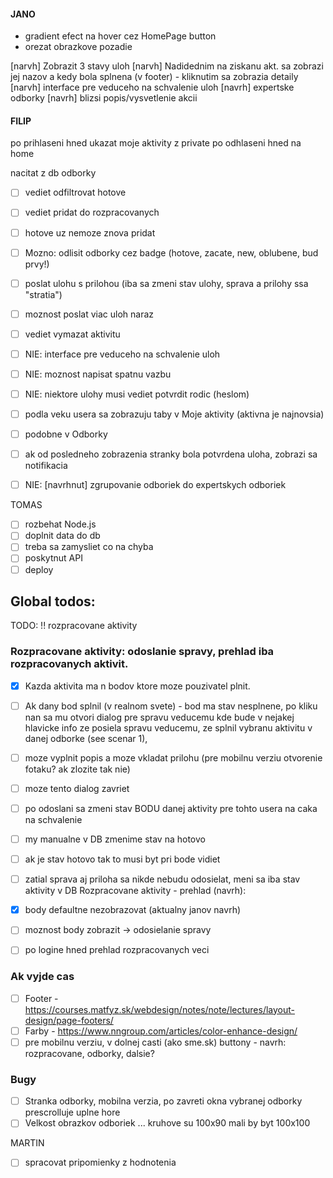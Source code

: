 #### JANO
- gradient efect na hover cez HomePage button
- orezat obrazkove pozadie

[narvh] Zobrazit 3 stavy uloh
[narvh] Nadidednim na ziskanu akt. sa zobrazi jej nazov a kedy bola splnena (v footer)
    -   kliknutim sa zobrazia detaily
[narvh] interface pre veduceho na schvalenie uloh
[navrh] expertske odborky
[navrh] blizsi popis/vysvetlenie akcii



#### FILIP

po prihlaseni hned ukazat moje aktivity 
z private po odhlaseni hned na home

nacitat z db odborky
- [ ] vediet odfiltrovat hotove
- [ ] vediet pridat do rozpracovanych
- [ ] hotove uz nemoze znova pridat
- [ ] Mozno: odlisit odborky cez badge (hotove, zacate, new, oblubene, bud prvy!)

- [ ] poslat ulohu s prilohou (iba sa zmeni stav ulohy, sprava a prilohy ssa "stratia")
- [ ] moznost poslat viac uloh naraz
- [ ] vediet vymazat aktivitu

- [ ] NIE: interface pre veduceho na schvalenie uloh
- [ ] NIE: moznost napisat spatnu vazbu
- [ ] NIE: niektore ulohy musi vediet potvrdit rodic (heslom)

- [ ] podla veku usera sa zobrazuju taby v Moje aktivity (aktivna je najnovsia)
- [ ] podobne v Odborky
- [ ] ak od posledneho zobrazenia stranky bola potvrdena uloha, zobrazi sa notifikacia

- [ ] NIE: [navrhnut] zgrupovanie odboriek do expertskych odboriek

TOMAS
- [ ] rozbehat Node.js
- [ ] doplnit data do db
- [ ] treba sa zamysliet co na chyba
- [ ] poskytnut API
- [ ] deploy

## Global todos:
TODO: !! rozpracovane aktivity
### Rozpracovane aktivity:  odoslanie spravy, prehlad iba rozpracovanych aktivit.
- [X] Kazda aktivita ma n bodov ktore moze pouzivatel plnit. 
- [ ] Ak dany bod splnil (v realnom svete) - bod ma stav nesplnene, po kliku nan sa mu otvori dialog pre spravu veducemu kde bude v nejakej hlavicke info ze posiela spravu veducemu, ze splnil vybranu aktivitu v danej odborke (see scenar 1), 
- [ ] moze vyplnit popis a moze vkladat prilohu (pre mobilnu verziu otvorenie fotaku? ak zlozite tak nie)
- [ ] moze tento dialog zavriet
- [ ] po odoslani sa zmeni stav BODU danej aktivity pre tohto usera na caka na schvalenie
- [ ] my manualne v DB zmenime stav na hotovo
- [ ] ak je stav hotovo tak to musi byt pri bode vidiet
- [ ] zatial sprava aj priloha sa nikde nebudu odosielat, meni sa iba stav aktivity v DB
    Rozpracovane aktivity - prehlad (navrh):
- [X] body defaultne nezobrazovat (aktualny janov navrh)
- [ ] moznost body zobrazit -> odosielanie spravy
    
- [ ] po logine hned prehlad rozpracovanych veci

### Ak vyjde cas
- [ ] Footer - https://courses.matfyz.sk/webdesign/notes/note/lectures/layout-design/page-footers/
- [ ] Farby - https://www.nngroup.com/articles/color-enhance-design/
- [ ] pre mobilnu verziu, v dolnej casti (ako sme.sk) buttony - navrh: rozpracovane, odborky, dalsie?

### Bugy
- [ ] Stranka odborky, mobilna verzia, po zavreti okna vybranej odborky prescrolluje uplne hore
- [ ] Velkost obrazkov odboriek ... kruhove su 100x90 mali by byt 100x100
 
MARTIN
- [ ] spracovat pripomienky z hodnotenia
